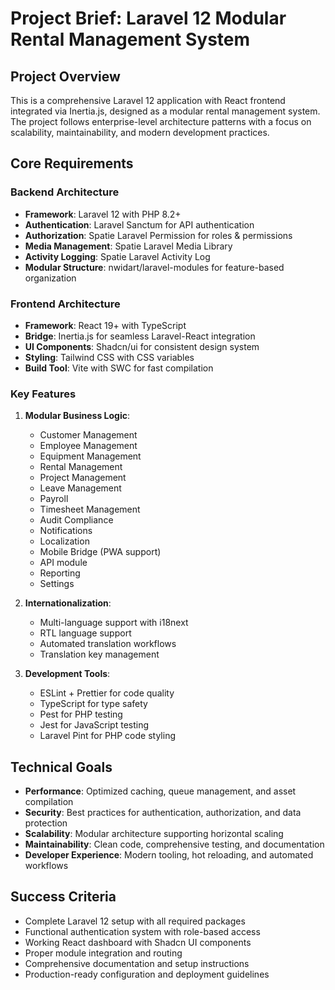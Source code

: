 # Project Brief: Laravel 12 Modular Rental Management System

## Project Overview
This is a comprehensive Laravel 12 application with React frontend integrated via Inertia.js, designed as a modular rental management system. The project follows enterprise-level architecture patterns with a focus on scalability, maintainability, and modern development practices.

## Core Requirements

### Backend Architecture
- **Framework**: Laravel 12 with PHP 8.2+
- **Authentication**: Laravel Sanctum for API authentication
- **Authorization**: Spatie Laravel Permission for roles & permissions
- **Media Management**: Spatie Laravel Media Library
- **Activity Logging**: Spatie Laravel Activity Log
- **Modular Structure**: nwidart/laravel-modules for feature-based organization

### Frontend Architecture
- **Framework**: React 19+ with TypeScript
- **Bridge**: Inertia.js for seamless Laravel-React integration
- **UI Components**: Shadcn/ui for consistent design system
- **Styling**: Tailwind CSS with CSS variables
- **Build Tool**: Vite with SWC for fast compilation

### Key Features
1. **Modular Business Logic**:
   - Customer Management
   - Employee Management
   - Equipment Management
   - Rental Management
   - Project Management
   - Leave Management
   - Payroll
   - Timesheet Management
   - Audit Compliance
   - Notifications
   - Localization
   - Mobile Bridge (PWA support)
   - API module
   - Reporting
   - Settings

2. **Internationalization**:
   - Multi-language support with i18next
   - RTL language support
   - Automated translation workflows
   - Translation key management

3. **Development Tools**:
   - ESLint + Prettier for code quality
   - TypeScript for type safety
   - Pest for PHP testing
   - Jest for JavaScript testing
   - Laravel Pint for PHP code styling

## Technical Goals
- **Performance**: Optimized caching, queue management, and asset compilation
- **Security**: Best practices for authentication, authorization, and data protection
- **Scalability**: Modular architecture supporting horizontal scaling
- **Maintainability**: Clean code, comprehensive testing, and documentation
- **Developer Experience**: Modern tooling, hot reloading, and automated workflows

## Success Criteria
- Complete Laravel 12 setup with all required packages
- Functional authentication system with role-based access
- Working React dashboard with Shadcn UI components
- Proper module integration and routing
- Comprehensive documentation and setup instructions
- Production-ready configuration and deployment guidelines
